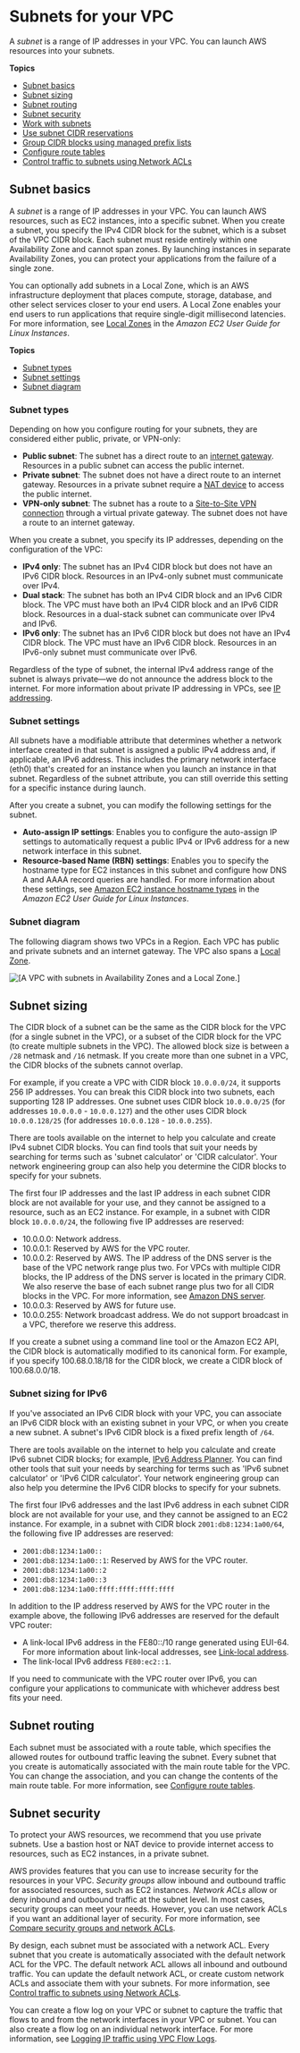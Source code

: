 # Subnets for your VPC<a name="configure-subnets"></a>

A *subnet* is a range of IP addresses in your VPC\. You can launch AWS resources into your subnets\.

**Topics**
+ [Subnet basics](#subnet-basics)
+ [Subnet sizing](#subnet-sizing)
+ [Subnet routing](#subnet-routing)
+ [Subnet security](#subnet-security)
+ [Work with subnets](working-with-subnets.md)
+ [Use subnet CIDR reservations](subnet-cidr-reservation.md)
+ [Group CIDR blocks using managed prefix lists](managed-prefix-lists.md)
+ [Configure route tables](VPC_Route_Tables.md)
+ [Control traffic to subnets using Network ACLs](vpc-network-acls.md)

## Subnet basics<a name="subnet-basics"></a>

A *subnet* is a range of IP addresses in your VPC\. You can launch AWS resources, such as EC2 instances, into a specific subnet\. When you create a subnet, you specify the IPv4 CIDR block for the subnet, which is a subset of the VPC CIDR block\. Each subnet must reside entirely within one Availability Zone and cannot span zones\. By launching instances in separate Availability Zones, you can protect your applications from the failure of a single zone\.

You can optionally add subnets in a Local Zone, which is an AWS infrastructure deployment that places compute, storage, database, and other select services closer to your end users\. A Local Zone enables your end users to run applications that require single\-digit millisecond latencies\. For more information, see [Local Zones](https://docs.aws.amazon.com/AWSEC2/latest/UserGuide/using-regions-availability-zones.html#concepts-local-zones) in the *Amazon EC2 User Guide for Linux Instances*\.

**Topics**
+ [Subnet types](#subnet-types)
+ [Subnet settings](#subnet-settings)
+ [Subnet diagram](#subnet-diagram)

### Subnet types<a name="subnet-types"></a>

Depending on how you configure routing for your subnets, they are considered either public, private, or VPN\-only:
+ **Public subnet**: The subnet has a direct route to an [internet gateway](VPC_Internet_Gateway.md)\. Resources in a public subnet can access the public internet\.
+ **Private subnet**: The subnet does not have a direct route to an internet gateway\. Resources in a private subnet require a [NAT device](vpc-nat.md) to access the public internet\.
+ **VPN\-only subnet**: The subnet has a route to a [Site\-to\-Site VPN connection](https://docs.aws.amazon.com/vpn/latest/s2svpn/) through a virtual private gateway\. The subnet does not have a route to an internet gateway\.

When you create a subnet, you specify its IP addresses, depending on the configuration of the VPC:
+ **IPv4 only**: The subnet has an IPv4 CIDR block but does not have an IPv6 CIDR block\. Resources in an IPv4\-only subnet must communicate over IPv4\.
+ **Dual stack**: The subnet has both an IPv4 CIDR block and an IPv6 CIDR block\. The VPC must have both an IPv4 CIDR block and an IPv6 CIDR block\. Resources in a dual\-stack subnet can communicate over IPv4 and IPv6\.
+ **IPv6 only**: The subnet has an IPv6 CIDR block but does not have an IPv4 CIDR block\. The VPC must have an IPv6 CIDR block\. Resources in an IPv6\-only subnet must communicate over IPv6\.

Regardless of the type of subnet, the internal IPv4 address range of the subnet is always private—we do not announce the address block to the internet\. For more information about private IP addressing in VPCs, see [IP addressing](how-it-works.md#vpc-ip-addressing)\.

### Subnet settings<a name="subnet-settings"></a>

All subnets have a modifiable attribute that determines whether a network interface created in that subnet is assigned a public IPv4 address and, if applicable, an IPv6 address\. This includes the primary network interface \(eth0\) that's created for an instance when you launch an instance in that subnet\. Regardless of the subnet attribute, you can still override this setting for a specific instance during launch\.

After you create a subnet, you can modify the following settings for the subnet\.
+ **Auto\-assign IP settings**: Enables you to configure the auto\-assign IP settings to automatically request a public IPv4 or IPv6 address for a new network interface in this subnet\.
+ **Resource\-based Name \(RBN\) settings**: Enables you to specify the hostname type for EC2 instances in this subnet and configure how DNS A and AAAA record queries are handled\. For more information about these settings, see [Amazon EC2 instance hostname types](https://docs.aws.amazon.com/AWSEC2/latest/UserGuide/ec2-instance-naming.html) in the *Amazon EC2 User Guide for Linux Instances*\.

### Subnet diagram<a name="subnet-diagram"></a>

The following diagram shows two VPCs in a Region\. Each VPC has public and private subnets and an internet gateway\. The VPC also spans a [Local Zone](https://docs.aws.amazon.com/AWSEC2/latest/UserGuide/using-regions-availability-zones.html#concepts-local-zones)\.

![\[A VPC with subnets in Availability Zones and a Local Zone.\]](http://docs.aws.amazon.com/vpc/latest/userguide/images/subnet-diagram.png)

## Subnet sizing<a name="subnet-sizing"></a>

The CIDR block of a subnet can be the same as the CIDR block for the VPC \(for a single subnet in the VPC\), or a subset of the CIDR block for the VPC \(to create multiple subnets in the VPC\)\. The allowed block size is between a `/28` netmask and `/16` netmask\. If you create more than one subnet in a VPC, the CIDR blocks of the subnets cannot overlap\. 

For example, if you create a VPC with CIDR block `10.0.0.0/24`, it supports 256 IP addresses\. You can break this CIDR block into two subnets, each supporting 128 IP addresses\. One subnet uses CIDR block `10.0.0.0/25` \(for addresses `10.0.0.0` \- `10.0.0.127`\) and the other uses CIDR block `10.0.0.128/25` \(for addresses `10.0.0.128` \- `10.0.0.255`\)\.

There are tools available on the internet to help you calculate and create IPv4 subnet CIDR blocks\. You can find tools that suit your needs by searching for terms such as 'subnet calculator' or 'CIDR calculator'\. Your network engineering group can also help you determine the CIDR blocks to specify for your subnets\.

The first four IP addresses and the last IP address in each subnet CIDR block are not available for your use, and they cannot be assigned to a resource, such as an EC2 instance\. For example, in a subnet with CIDR block `10.0.0.0/24`, the following five IP addresses are reserved: 
+ 10\.0\.0\.0: Network address\.
+ 10\.0\.0\.1: Reserved by AWS for the VPC router\.
+ 10\.0\.0\.2: Reserved by AWS\. The IP address of the DNS server is the base of the VPC network range plus two\. For VPCs with multiple CIDR blocks, the IP address of the DNS server is located in the primary CIDR\. We also reserve the base of each subnet range plus two for all CIDR blocks in the VPC\. For more information, see [Amazon DNS server](vpc-dns.md#AmazonDNS)\.
+ 10\.0\.0\.3: Reserved by AWS for future use\.
+ 10\.0\.0\.255: Network broadcast address\. We do not support broadcast in a VPC, therefore we reserve this address\. 

If you create a subnet using a command line tool or the Amazon EC2 API, the CIDR block is automatically modified to its canonical form\. For example, if you specify 100\.68\.0\.18/18 for the CIDR block, we create a CIDR block of 100\.68\.0\.0/18\.

### Subnet sizing for IPv6<a name="subnet-sizing-ipv6"></a>

If you've associated an IPv6 CIDR block with your VPC, you can associate an IPv6 CIDR block with an existing subnet in your VPC, or when you create a new subnet\. A subnet's IPv6 CIDR block is a fixed prefix length of `/64`\.

There are tools available on the internet to help you calculate and create IPv6 subnet CIDR blocks; for example, [IPv6 Address Planner](https://network00.com/NetworkTools/IPv6VisualSubnetCalculatorCreator)\. You can find other tools that suit your needs by searching for terms such as 'IPv6 subnet calculator' or 'IPv6 CIDR calculator'\. Your network engineering group can also help you determine the IPv6 CIDR blocks to specify for your subnets\.

The first four IPv6 addresses and the last IPv6 address in each subnet CIDR block are not available for your use, and they cannot be assigned to an EC2 instance\. For example, in a subnet with CIDR block `2001:db8:1234:1a00/64`, the following five IP addresses are reserved:
+ `2001:db8:1234:1a00::`
+ `2001:db8:1234:1a00::1`: Reserved by AWS for the VPC router\.
+ `2001:db8:1234:1a00::2`
+ `2001:db8:1234:1a00::3`
+ `2001:db8:1234:1a00:ffff:ffff:ffff:ffff`

In addition to the IP address reserved by AWS for the VPC router in the example above, the following IPv6 addresses are reserved for the default VPC router:
+ A link\-local IPv6 address in the FE80::/10 range generated using EUI\-64\. For more information about link\-local addresses, see [Link\-local address](https://en.wikipedia.org/wiki/Link-local_address)\.
+ The link\-local IPv6 address `FE80:ec2::1`\.

If you need to communicate with the VPC router over IPv6, you can configure your applications to communicate with whichever address best fits your need\.

## Subnet routing<a name="subnet-routing"></a>

Each subnet must be associated with a route table, which specifies the allowed routes for outbound traffic leaving the subnet\. Every subnet that you create is automatically associated with the main route table for the VPC\. You can change the association, and you can change the contents of the main route table\. For more information, see [Configure route tables](VPC_Route_Tables.md)\.

## Subnet security<a name="subnet-security"></a>

To protect your AWS resources, we recommend that you use private subnets\. Use a bastion host or NAT device to provide internet access to resources, such as EC2 instances, in a private subnet\.

AWS provides features that you can use to increase security for the resources in your VPC\. *Security groups* allow inbound and outbound traffic for associated resources, such as EC2 instances\. *Network ACLs* allow or deny inbound and outbound traffic at the subnet level\. In most cases, security groups can meet your needs\. However, you can use network ACLs if you want an additional layer of security\. For more information, see [Compare security groups and network ACLs](VPC_Security.md#VPC_Security_Comparison)\.

By design, each subnet must be associated with a network ACL\. Every subnet that you create is automatically associated with the default network ACL for the VPC\. The default network ACL allows all inbound and outbound traffic\. You can update the default network ACL, or create custom network ACLs and associate them with your subnets\. For more information, see [Control traffic to subnets using Network ACLs](vpc-network-acls.md)\.

You can create a flow log on your VPC or subnet to capture the traffic that flows to and from the network interfaces in your VPC or subnet\. You can also create a flow log on an individual network interface\. For more information, see [Logging IP traffic using VPC Flow Logs](flow-logs.md)\.